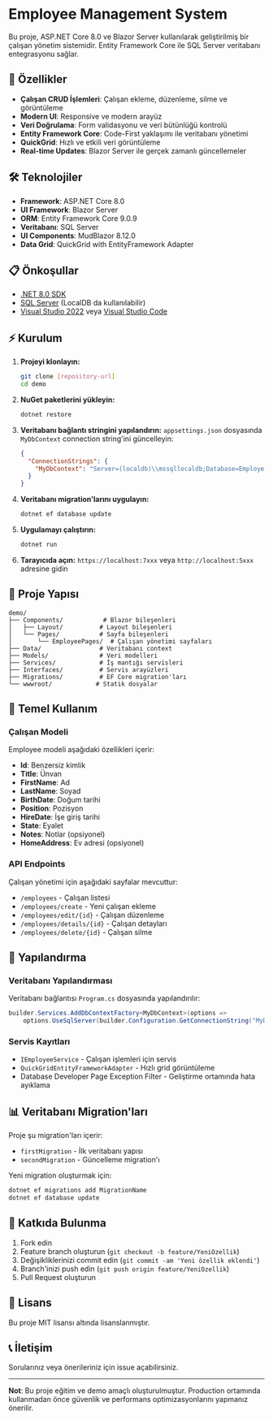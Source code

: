 # Employee Management System

Bu proje, ASP.NET Core 8.0 ve Blazor Server kullanılarak geliştirilmiş bir çalışan yönetim sistemidir. Entity Framework Core ile SQL Server veritabanı entegrasyonu sağlar.

## 🚀 Özellikler

- **Çalışan CRUD İşlemleri**: Çalışan ekleme, düzenleme, silme ve görüntüleme
- **Modern UI**: Responsive ve modern arayüz
- **Veri Doğrulama**: Form validasyonu ve veri bütünlüğü kontrolü
- **Entity Framework Core**: Code-First yaklaşımı ile veritabanı yönetimi
- **QuickGrid**: Hızlı ve etkili veri görüntüleme
- **Real-time Updates**: Blazor Server ile gerçek zamanlı güncellemeler

## 🛠️ Teknolojiler

- **Framework**: ASP.NET Core 8.0
- **UI Framework**: Blazor Server
- **ORM**: Entity Framework Core 9.0.9
- **Veritabanı**: SQL Server
- **UI Components**: MudBlazor 8.12.0
- **Data Grid**: QuickGrid with EntityFramework Adapter

## 📋 Önkoşullar

- [.NET 8.0 SDK](https://dotnet.microsoft.com/download/dotnet/8.0)
- [SQL Server](https://www.microsoft.com/sql-server) (LocalDB da kullanılabilir)
- [Visual Studio 2022](https://visualstudio.microsoft.com/) veya [Visual Studio Code](https://code.visualstudio.com/)

## ⚡ Kurulum

1. **Projeyi klonlayın:**
   ```bash
   git clone [repository-url]
   cd demo
   ```

2. **NuGet paketlerini yükleyin:**
   ```bash
   dotnet restore
   ```

3. **Veritabanı bağlantı stringini yapılandırın:**
   `appsettings.json` dosyasında `MyDbContext` connection string'ini güncelleyin:
   ```json
   {
     "ConnectionStrings": {
       "MyDbContext": "Server=(localdb)\\mssqllocaldb;Database=EmployeeDb;Trusted_Connection=True;MultipleActiveResultSets=true"
     }
   }
   ```

4. **Veritabanı migration'larını uygulayın:**
   ```bash
   dotnet ef database update
   ```

5. **Uygulamayı çalıştırın:**
   ```bash
   dotnet run
   ```

6. **Tarayıcıda açın:**
   `https://localhost:7xxx` veya `http://localhost:5xxx` adresine gidin

## 📁 Proje Yapısı

```
demo/
├── Components/           # Blazor bileşenleri
│   ├── Layout/          # Layout bileşenleri
│   └── Pages/           # Sayfa bileşenleri
│       └── EmployeePages/  # Çalışan yönetimi sayfaları
├── Data/                # Veritabanı context
├── Models/              # Veri modelleri
├── Services/            # İş mantığı servisleri
├── Interfaces/          # Servis arayüzleri
├── Migrations/          # EF Core migration'ları
└── wwwroot/            # Statik dosyalar
```

## 🎯 Temel Kullanım

### Çalışan Modeli

Employee modeli aşağıdaki özellikleri içerir:

- **Id**: Benzersiz kimlik
- **Title**: Ünvan
- **FirstName**: Ad
- **LastName**: Soyad
- **BirthDate**: Doğum tarihi
- **Position**: Pozisyon
- **HireDate**: İşe giriş tarihi
- **State**: Eyalet
- **Notes**: Notlar (opsiyonel)
- **HomeAddress**: Ev adresi (opsiyonel)

### API Endpoints

Çalışan yönetimi için aşağıdaki sayfalar mevcuttur:

- `/employees` - Çalışan listesi
- `/employees/create` - Yeni çalışan ekleme
- `/employees/edit/{id}` - Çalışan düzenleme
- `/employees/details/{id}` - Çalışan detayları
- `/employees/delete/{id}` - Çalışan silme

## 🔧 Yapılandırma

### Veritabanı Yapılandırması

Veritabanı bağlantısı `Program.cs` dosyasında yapılandırılır:

```csharp
builder.Services.AddDbContextFactory<MyDbContext>(options =>
    options.UseSqlServer(builder.Configuration.GetConnectionString("MyDbContext")));
```

### Servis Kayıtları

- `IEmployeeService` - Çalışan işlemleri için servis
- `QuickGridEntityFrameworkAdapter` - Hızlı grid görüntüleme
- Database Developer Page Exception Filter - Geliştirme ortamında hata ayıklama

## 📊 Veritabanı Migration'ları

Proje şu migration'ları içerir:

- `firstMigration` - İlk veritabanı yapısı
- `secondMigration` - Güncelleme migration'ı

Yeni migration oluşturmak için:
```bash
dotnet ef migrations add MigrationName
dotnet ef database update
```

## 🤝 Katkıda Bulunma

1. Fork edin
2. Feature branch oluşturun (`git checkout -b feature/YeniOzellik`)
3. Değişikliklerinizi commit edin (`git commit -am 'Yeni özellik eklendi'`)
4. Branch'inizi push edin (`git push origin feature/YeniOzellik`)
5. Pull Request oluşturun

## 📝 Lisans

Bu proje MIT lisansı altında lisanslanmıştır.

## 📞 İletişim

Sorularınız veya önerileriniz için issue açabilirsiniz.

---

**Not**: Bu proje eğitim ve demo amaçlı oluşturulmuştur. Production ortamında kullanmadan önce güvenlik ve performans optimizasyonlarını yapmanız önerilir.